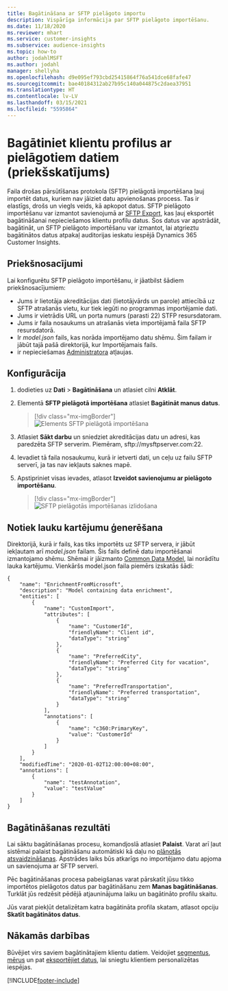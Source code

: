 ```yaml
---
title: Bagātināšana ar SFTP pielāgoto importu
description: Vispārīga informācija par SFTP pielāgoto importēšanu.
ms.date: 11/18/2020
ms.reviewer: mhart
ms.service: customer-insights
ms.subservice: audience-insights
ms.topic: how-to
author: jodahlMSFT
ms.author: jodahl
manager: shellyha
ms.openlocfilehash: d9e095ef793cbd25415864f76a541dce68fafe47
ms.sourcegitcommit: bae40184312ab27b95c140a044875c2daea37951
ms.translationtype: HT
ms.contentlocale: lv-LV
ms.lasthandoff: 03/15/2021
ms.locfileid: "5595864"
---
```

# <a name="enrich-customer-profiles-with-custom-data-preview"></a>Bagātiniet klientu profilus ar pielāgotiem datiem (priekšskatījums)

Faila drošas pārsūtīšanas protokola (SFTP) pielāgotā importēšana ļauj importēt datus, kuriem nav jāiziet datu apvienošanas process. Tas ir elastīgs, drošs un viegls veids, kā apkopot datus. SFTP pielāgoto importēšanu var izmantot savienojumā ar [SFTP Export](export-sftp.md), kas ļauj eksportēt bagātināšanai nepieciešamos klientu profilu datus. Šos datus var apstrādāt, bagātināt, un SFTP pielāgoto importēšanu var izmantot, lai atgrieztu bagātinātos datus atpakaļ auditorijas ieskatu iespējā Dynamics 365 Customer Insights.

## <a name="prerequisites"></a>Priekšnosacījumi

Lai konfigurētu SFTP pielāgoto importēšanu, ir jāatbilst šādiem priekšnosacījumiem:

- Jums ir lietotāja akreditācijas dati (lietotājvārds un parole) attiecībā uz SFTP atrašanās vietu, kur tiek iegūti no programmas importējamie dati.
- Jums ir vietrādis URL un porta numurs (parasti 22) STFP resursdatoram.
- Jums ir faila nosaukums un atrašanās vieta importējamā faila SFTP resursdatorā.
- Ir *model.json* fails, kas norāda importējamo datu shēmu. Šim failam ir jābūt tajā pašā direktorijā, kur Importējamais fails.
- ir nepieciešamas [Administratora](permissions.md#administrator) atļaujas.

## <a name="configuration"></a>Konfigurācija

1. dodieties uz **Dati** > **Bagātināšana** un atlasiet cilni **Atklāt**.

1. Elementā **SFTP pielāgotā importēšana** atlasiet **Bagātināt manus datus**.

   > [!div class="mx-imgBorder"]
   > ![Elements SFTP pielāgotā importēšana](media/SFTP_Custom_Import_tile.png "Elements SFTP pielāgotā importēšana")

1. Atlasiet **Sākt darbu** un sniedziet akreditācijas datu un adresi, kas paredzēta SFTP serverim. Piemēram, sftp://mysftpserver.com:22.

1. Ievadiet tā faila nosaukumu, kurā ir ietverti dati, un ceļu uz failu SFTP serverī, ja tas nav iekļauts saknes mapē.

1. Apstipriniet visas ievades, atlasot **Izveidot savienojumu ar pielāgoto importēšanu**.

   > [!div class="mx-imgBorder"]
   > ![SFTP pielāgotās importēšanas izlidošana](media/SFTP_Custom_Import_Configuration_flyout.png "SFTP pielāgotās importēšanas izlidošana")

## <a name="defining-field-mappings"></a>Notiek lauku kartējumu ģenerēšana 

Direktorijā, kurā ir fails, kas tiks importēts uz SFTP servera, ir jābūt iekļautam arī *model.json* failam. Šis fails definē datu importēšanai izmantojamo shēmu. Shēmai ir jāizmanto [Common Data Model](/common-data-model/), lai norādītu lauka kartējumu. Vienkāršs model.json faila piemērs izskatās šādi:

```
{
    "name": "EnrichmentFromMicrosoft",
    "description": "Model containing data enrichment",
    "entities": [
        {
            "name": "CustomImport",
            "attributes": [
                {
                    "name": "CustomerId",
                    "friendlyName": "Client id",
                    "dataType": "string"
                },
                {
                    "name": "PreferredCity",
                    "friendlyName": "Preferred City for vacation",
                    "dataType": "string"
                },
                {
                    "name": "PreferredTransportation",
                    "friendlyName": "Preferred transportation",
                    "dataType": "string"
                }
            ],
            "annotations": [
                {
                    "name": "c360:PrimaryKey",
                    "value": "CustomerId"
                }
            ]
        }
    ],
    "modifiedTime": "2020-01-02T12:00:00+08:00",
    "annotations": [
        {
            "name": "testAnnotation",
            "value": "testValue"
        }
    ]
}
```

## <a name="enrichment-results"></a>Bagātināšanas rezultāti

Lai sāktu bagātināšanas procesu, komandjoslā atlasiet **Palaist**. Varat arī ļaut sistēmai palaist bagātināšanu automātiski kā daļu no [plānotās atsvaidzināšanas](system.md#schedule-tab). Apstrādes laiks būs atkarīgs no importējamo datu apjoma un savienojuma ar SFTP serveri.

Pēc bagātināšanas procesa pabeigšanas varat pārskatīt jūsu tikko importētos pielāgotos datus par bagātināšanu zem **Manas bagātināšanas**. Turklāt jūs redzēsit pēdējā atjauninājuma laiku un bagātināto profilu skaitu.

Jūs varat piekļūt detalizētam katra bagātināta profila skatam, atlasot opciju **Skatīt bagātinātos datus**.

## <a name="next-steps"></a>Nākamās darbības

Būvējiet virs saviem bagātinātajiem klientu datiem. Veidojiet [segmentus](segments.md), [mērus](measures.md) un pat [eksportējiet datus](export-destinations.md), lai sniegtu klientiem personalizētas iespējas.




[!INCLUDE[footer-include](../includes/footer-banner.md)]